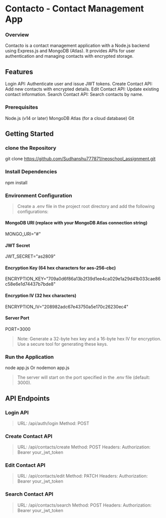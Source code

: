 # Contacto - Contact Management App
### Overview
Contacto is a contact management application with a Node.js backend using Express.js and MongoDB (Atlas). It provides APIs for user authentication and managing contacts with encrypted storage.

## Features
Login API: Authenticate user and issue JWT tokens.
Create Contact API: Add new contacts with encrypted details.
Edit Contact API: Update existing contact information.
Search Contact API: Search contacts by name.

### Prerequisites
Node.js (v14 or later)
MongoDB Atlas (for a cloud database)
Git

## Getting Started
### clone the Repository
git clone https://github.com/Sudhanshu777871/neoschool_assignment.git

### Install Dependencies
npm install

### Environment Configuration
> Create a .env file in the project root directory and add the following configurations:
#### MongoDB URI (replace with your MongoDB Atlas connection string)
MONGO_URI="#"

#### JWT Secret
JWT_SECRET="as2809"

#### Encryption Key (64 hex characters for aes-256-cbc)
ENCRYPTION_KEY="709a0d6f86a13b2f39d1ee4ca029e1a29d41b033cae86c58e6e1d74437b7bde8"

#### Encryption IV (32 hex characters)
ENCRYPTION_IV="208982adc67e43750a5e170c26230ec4"

#### Server Port
PORT=3000
> Note: Generate a 32-byte hex key and a 16-byte hex IV for encryption. Use a secure tool for generating these keys.

### Run the Application
node app.js Or nodemon app.js

> The server will start on the port specified in the .env file (default: 3000).

## API Endpoints

###  Login API
> URL: /api/auth/login
> Method: POST

### Create Contact API
> URL: /api/contacts/create
> Method: POST
> Headers: Authorization: Bearer your_jwt_token

### Edit Contact API
> URL: /api/contacts/edit
> Method: PATCH
> Headers: Authorization: Bearer your_jwt_token

### Search Contact API
> URL: /api/contacts/search
> Method: POST
> Headers: Authorization: Bearer your_jwt_token
